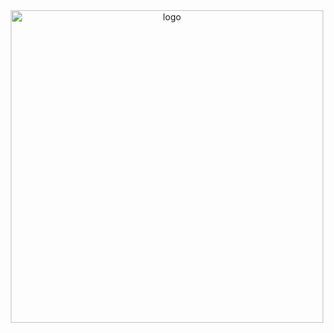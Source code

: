 <header>

  <div align="center">
    <img src="https://i.imgur.com/yon51FX.png" alt="logo" height="500">
  </div>
  
</header>
